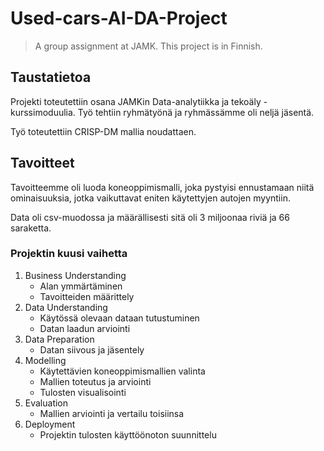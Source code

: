 # Used-cars-AI-DA-Project
> A group assignment at JAMK. This project is in Finnish.

## Taustatietoa

Projekti toteutettiin osana JAMKin Data-analytiikka ja tekoäly -kurssimoduulia. Työ tehtiin ryhmätyönä ja ryhmässämme oli neljä jäsentä.

Työ toteutettiin CRISP-DM mallia noudattaen.

## Tavoitteet

Tavoitteemme oli luoda koneoppimismalli, joka pystyisi ennustamaan niitä ominaisuuksia, jotka vaikuttavat eniten käytettyjen autojen myyntiin.

Data oli csv-muodossa ja määrällisesti sitä oli 3 miljoonaa riviä ja 66 saraketta.

### Projektin kuusi vaihetta
  1. Business Understanding
      - Alan ymmärtäminen
      - Tavoitteiden määrittely
  2. Data Understanding
      - Käytössä olevaan dataan tutustuminen
      - Datan laadun arviointi
  3. Data Preparation
      - Datan siivous ja jäsentely
  4. Modelling
      - Käytettävien koneoppimismallien valinta
      - Mallien toteutus ja arviointi
      - Tulosten visualisointi
  5. Evaluation
      - Mallien arviointi ja vertailu toisiinsa
  6. Deployment
      - Projektin tulosten käyttöönoton suunnittelu

